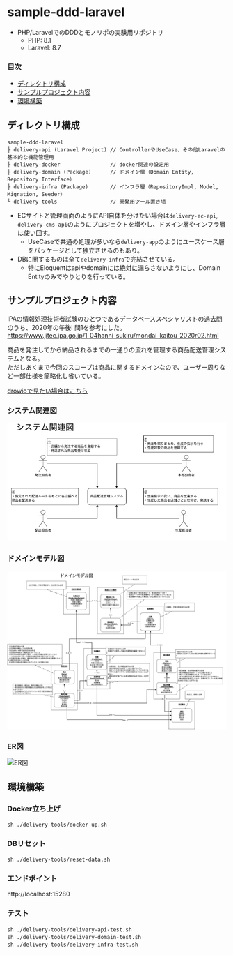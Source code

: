 # sample-ddd-laravel

* PHP/LaravelでのDDDとモノリポの実験用リポジトリ
  * PHP: 8.1
  * Laravel: 8.7

### 目次
- [ディレクトリ構成](##ディレクトリ構成)
- [サンプルプロジェクト内容](##サンプルプロジェクト内容)
- [環境構築](##環境構築)

## ディレクトリ構成

```
sample-ddd-laravel
├ delivery-api (Laravel Project) // ControllerやUseCase、その他Laravelの基本的な機能管理用
├ delivery-docker                // docker関連の設定用
├ delivery-domain (Package)      // ドメイン層（Domain Entity, Repository Interface）
├ delivery-infra (Package)       // インフラ層（RepositoryImpl, Model, Migration, Seeder）
└ delivery-tools                 // 開発用ツール置き場
```

* ECサイトと管理画面のようにAPI自体を分けたい場合は`delivery-ec-api`, `delivery-cms-api`のようにプロジェクトを増やし、ドメイン層やインフラ層は使い回す。
  * UseCaseで共通の処理が多いなら`delivery-app`のようにユースケース層をパッケージとして独立させるのもあり。
* DBに関するものは全て`delivery-infra`で完結させている。
  * 特にEloquentはapiやdomainには絶対に漏らさないようにし、Domain Entityのみでやりとりを行っている。

## サンプルプロジェクト内容

IPAの情報処理技術者試験のひとつであるデータベーススペシャリストの過去問のうち、2020年の午後Ⅰ 問1を参考にした。
https://www.jitec.ipa.go.jp/1_04hanni_sukiru/mondai_kaitou_2020r02.html

商品を発注してから納品されるまでの一通りの流れを管理する商品配送管理システムとなる。  
ただしあくまで今回のスコープは商品に関するドメインなので、ユーザー周りなど一部仕様を簡略化し省いている。

[drowioで見たい場合はこちら](https://drive.google.com/file/d/1cHRGPJn6886WOA2PSXlC8JonNy_OsSJ7/view?usp=sharing)

### システム関連図
![システム関連図](./docs/images/システム関連図.png)

### ドメインモデル図
![ドメインモデル図](./docs/images/ドメインモデル図.png)

### ER図
![ER図](./docs/images/ER図.png)

## 環境構築

### Docker立ち上げ
`sh ./delivery-tools/docker-up.sh`

### DBリセット
`sh ./delivery-tools/reset-data.sh`

### エンドポイント
http://localhost:15280

### テスト
`sh ./delivery-tools/delivery-api-test.sh`  
`sh ./delivery-tools/delivery-domain-test.sh`  
`sh ./delivery-tools/delivery-infra-test.sh`

